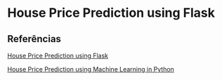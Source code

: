 # House Price Prediction using Flask

## Referências ##

[House Price Prediction using Flask](https://techyscientists.blogspot.com/2021/07/house-price-prediction-using-flask.html)

[House Price Prediction using Machine Learning in Python](https://www.geeksforgeeks.org/house-price-prediction-using-machine-learning-in-python/)